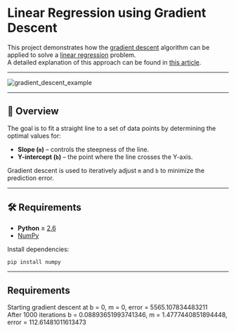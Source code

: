 # Linear Regression using Gradient Descent

This project demonstrates how the [gradient descent](https://en.wikipedia.org/wiki/Gradient_descent) algorithm can be applied to solve a [linear regression](https://en.wikipedia.org/wiki/Linear_regression) problem.  
A detailed explanation of this approach can be found in [this article](https://spin.atomicobject.com/2014/06/24/gradient-descent-linear-regression/).

---

![gradient_descent_example](https://github.com/user-attachments/assets/e45240da-f85c-4ec5-a2f8-af5c73dad905)


---

## 📌 Overview

The goal is to fit a straight line to a set of data points by determining the optimal values for:

- **Slope (`m`)** – controls the steepness of the line.
- **Y-intercept (`b`)** – the point where the line crosses the Y-axis.

Gradient descent is used to iteratively adjust `m` and `b` to minimize the prediction error.

---

## 🛠 Requirements

- **Python** ≥ [2.6](https://www.python.org/doc/versions/)
- [NumPy](https://numpy.org/)

Install dependencies:
```bash
pip install numpy
```

---

## Requirements

Starting gradient descent at b = 0, m = 0, error = 5565.107834483211  
After 1000 iterations b = 0.08893651993741346, m = 1.4777440851894448, error = 112.61481011613473


